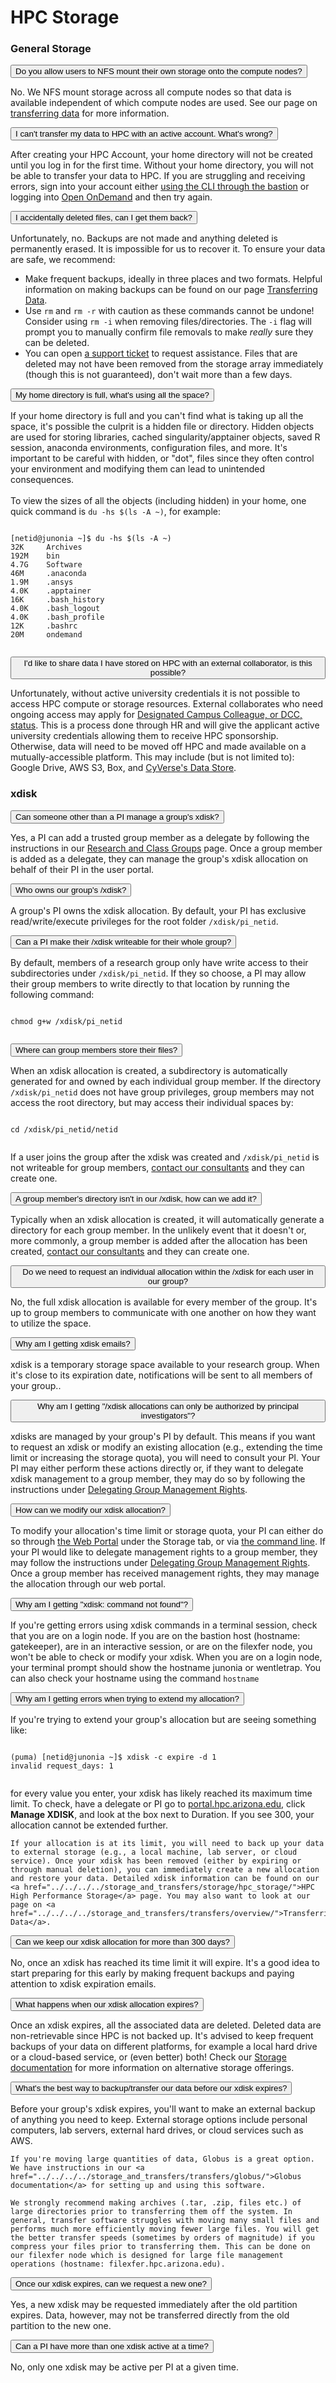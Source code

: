 # HPC Storage

<link rel="stylesheet" href="../../../../overrides/animated_dropdown.css">
<link rel="stylesheet" href="../../../../overrides/spacing.css">

<html>

<h3>General Storage</h3>

<!-- General format for HTML 
<button class="collapsible">Question goes here</button>
<div class="content">
  <p>
      Answer goes here
  </p>
</div>
-->



<!-- Do you allow users to NFS mount their own storage onto the compute nodes? --> 

<button class="collapsible">Do you allow users to NFS mount their own storage onto the compute nodes?</button>
<div class="content">
  <p>
       No. We NFS mount storage across all compute nodes so that data is available independent of which compute nodes are used. See our page on <a href="../../../storage_and_transfers/transfers/">transferring data</a> for more information.
  </p>
</div>

<!-- I can't transfer my data to HPC with an active account. What's wrong? -->
<button class="collapsible">I can't transfer my data to HPC with an active account. What's wrong?</button>
<div class="content">
  <p>
      After creating your HPC Account, your home directory will not be created until you log in for the first time. Without your home directory, you will not be able to transfer your data to HPC. If you are struggling and receiving errors, sign into your account either <a href="../../../../registration_and_access/system_access/#command-line-access">using the CLI through the bastion</a> or logging into <a href="../../../../registration_and_access/system_access/#web-access">Open OnDemand</a> and then try again.
  </p>
</div>

<!-- I accidentally deleted files, can I get them back? -->
<button class="collapsible">I accidentally deleted files, can I get them back?</button>
<div class="content">
  <p>
      Unfortunately, no. Backups are not made and anything deleted is permanently erased. It is impossible for us to recover it. To ensure your data are safe, we recommend:
      <ul>
          <li>Make frequent backups, ideally in three places and two formats. Helpful information on making backups can be found on our page <a href="../../../../storage_and_transfers/transfers/overview/">Transferring Data</a>.</li>
          <li>Use <code>rm</code> and <code>rm -r</code> with caution as these commands cannot be undone! Consider using <code>rm -i</code> when removing files/directories. The <code>-i</code> flag will prompt you to manually confirm file removals to make <i>really</i> sure they can be deleted.</li>
          <li>You can open <a href="../../../../support_and_training/consulting_services/">a support ticket</a> to request assistance.  Files that are deleted may not have been removed from the storage array immediately (though this is not guaranteed), don't wait more than a few days.</li>
      </ul>
  </p>
</div>


<!-- My home directory is full, what's using all the space? -->
<button class="collapsible">My home directory is full, what's using all the space?</button>
<div class="content">
  <p>
      If your home directory is full and you can't find what is taking up all the space, it's possible the culprit is a hidden file or directory. Hidden objects are used for storing libraries, cached singularity/apptainer objects, saved R session, anaconda environments, configuration files, and more. It's important to be careful with hidden, or "dot", files since they often control your environment and modifying them can lead to unintended consequences.<br><br>
      To view the sizes of all the objects (including hidden) in your home, one quick command is <code>du -hs $(ls -A ~)</code>, for example:
      <pre><code>
[netid@junonia ~]$ du -hs $(ls -A ~)
32K     Archives
192M    bin
4.7G    Software
46M     .anaconda
1.9M    .ansys
4.0K    .apptainer
16K     .bash_history
4.0K    .bash_logout
4.0K    .bash_profile
12K     .bashrc
20M     ondemand
      </code></pre>
  </p>
</div>

<!-- I'd like to share data I have stored on HPC with an external collaborator, is this possible? -->
<button class="collapsible">I'd like to share data I have stored on HPC with an external collaborator, is this possible?</button>
<div class="content">
  <p>
      Unfortunately, without active university credentials it is not possible to access HPC compute or storage resources. External collaborates who need ongoing access may apply for <a href="https://hr.arizona.edu/workforce-systems/uaccess-resources/designated-campus-colleagues">Designated Campus Colleague, or DCC, status</a>. This is a process done through HR and will give the applicant active university credentials allowing them to receive HPC sponsorship.
      <br>
      Otherwise, data will need to be moved off HPC and made available on a mutually-accessible platform. This may include (but is not limited to): Google Drive, AWS S3, Box, and <a href="https://cyverse.org/data-store">CyVerse's Data Store</a>.
  </p>
</div>

<!-- -->

    

<h3>xdisk</h3>
<!-- Can someone other than a PI manage a group's xdisk? -->
<button class="collapsible">Can someone other than a PI manage a group's xdisk?</button>
<div class="content">
  <p>
    Yes, a PI can add a trusted group member as a delegate by following the instructions in our <a href="../../../../registration_and_access/group_management/
#delegating-group-management-rights">Research and Class Groups</a> page. Once a group member is added as a delegate, they can manage the group's xdisk allocation on behalf of their PI in the user portal.
  </p>
</div>

<!-- Who owns our group's /xdisk? -->
<button class="collapsible">Who owns our group's /xdisk?</button>
<div class="content">
  <p>
      A group's PI owns the xdisk allocation. By default, your PI has exclusive read/write/execute privileges for the root folder <code>/xdisk/pi_netid</code>.
  </p>
</div>

<!-- Can a PI make their /xdisk accessible to their whole group? -->
<button class="collapsible">Can a PI make their /xdisk writeable for their whole group? </button>
<div class="content">
  <p>
      By default, members of a research group only have write access to their subdirectories under <code>/xdisk/pi_netid</code>. If they so choose, a PI may allow their group members to write directly to that location by running the following command:
      <pre><code>
chmod g+w /xdisk/pi_netid
      </code></pre>
  </p>
</div>

<!-- Where can group members store their files? -->
<button class="collapsible">Where can group members store their files?</button>
<div class="content">
  <p>
      When an xdisk allocation is created, a subdirectory is automatically generated for and owned by each individual group member. If the directory <code>/xdisk/pi_netid</code> does not have group privileges, group members may not access the root directory, but may access their individual spaces by:
      <pre><code>
cd /xdisk/pi_netid/netid
      </code></pre>
      If a user joins the group after the xdisk was created and <code>/xdisk/pi_netid</code> is not writeable for group members, <a href="../../../consulting_services/">contact our consultants</a> and they can create one.
  </p>
</div>

<!-- A group member's directory isn't in our /xdisk, how can we add it? -->
<button class="collapsible">A group member's directory isn't in our /xdisk, how can we add it?</button>
<div class="content">
  <p>
      Typically when an xdisk allocation is created, it will automatically generate a directory for each group member. In the unlikely event that it doesn't or, more commonly, a group member is added after the allocation has been created, <a href="../../../consulting_services/">contact our consultants</a> and they can create one. 
  </p>
</div>

<!-- Do we need to request an individual allocation within the /xdisk for each user in our group? -->
<button class="collapsible">Do we need to request an individual allocation within the /xdisk for each user in our group?</button>
<div class="content">
  <p>
      No, the full xdisk allocation is available for every member of the group. It's up to group members to communicate with one another on how they want to utilize the space.
  </p>
</div>

<!-- Why am I getting xdisk emails? -->
<button class="collapsible">Why am I getting xdisk emails? </button>
<div class="content">
  <p>
       xdisk is a temporary storage space available to your research group. When it's close to its expiration date, notifications will be sent to all members of your group.</a>.
  </p>
</div>

<!-- Why am I getting "/xdisk allocations can only be authorized by principal investigators"? -->
<button class="collapsible">Why am I getting "/xdisk allocations can only be authorized by principal investigators"? </button>
<div class="content">
  <p>
      xdisks are managed by your group's PI by default. This means if you want to request an xdisk or modify an existing allocation (e.g., extending the time limit or increasing the storage quota), you will need to consult your PI. Your PI may either perform these actions directly or, if they want to delegate xdisk management to a group member, they may do so by following the instructions under <a href="../../../../registration_and_access/group_management/
#delegating-group-management-rights">Delegating Group Management Rights</a>.
  </p>
</div>

<!-- How can we modify our xdisk allocation? -->
<button class="collapsible">How can we modify our xdisk allocation?</button>
<div class="content">
  <p>
      To modify your allocation's time limit or storage quota, your PI can either do so through <a href="https://portal.hpc.arizona.edu/portal/">the Web Portal</a> under the Storage tab, or via <a href="../../../../storage_and_transfers/storage/hpc_storage/#cli-commands">the command line</a>. If your PI would like to delegate management rights to a group member, they may follow the instructions under <a href="../../../../registration_and_access/group_management/
#delegating-group-management-rights">Delegating Group Management Rights</a>. Once a group member has received management rights, they may manage the allocation through our web portal.
  </p>
</div>

<!-- Why am I getting "xdisk: command not found"? -->
<button class="collapsible">Why am I getting "xdisk: command not found"?</button>
<div class="content">
  <p>
      If you're getting errors using xdisk commands in a terminal session, check that you are on a login node. If you are on the bastion host (hostname: gatekeeper), are in an interactive session, or are on the filexfer node, you won't be able to check or modify your xdisk. When you are on a login node, your terminal prompt should show the hostname junonia or wentletrap. You can also check your hostname using the command <code>hostname</code>
  </p>
</div>

<!-- Why am I getting errors when trying to extend my allocation? -->
<button class="collapsible">Why am I getting errors when trying to extend my allocation?</button>
<div class="content">
  <p>
      If you're trying to extend your group's allocation but are seeing something like:
      <pre><code>
(puma) [netid@junonia ~]$ xdisk -c expire -d 1
invalid request_days: 1
      </code></pre>
      for every value you enter, your xdisk has likely reached its maximum time limit. To check, have a delegate or PI go to <a href="portal.hpc.arizona.edu">portal.hpc.arizona.edu</a>, click <b>Manage XDISK</b>, and look at the box next to Duration. If you see 300, your allocation cannot be extended further.

    If your allocation is at its limit, you will need to back up your data to external storage (e.g., a local machine, lab server, or cloud service). Once your xdisk has been removed (either by expiring or through manual deletion), you can immediately create a new allocation and restore your data. Detailed xdisk information can be found on our <a href="../../../../storage_and_transfers/storage/hpc_storage/">HPC High Performance Storage</a> page. You may also want to look at our page on <a href="../../../../storage_and_transfers/transfers/overview/">Transferring Data</a>.
  </p>
</div>

<!-- Can we keep our xdisk allocation for more than 300 days?  -->
<button class="collapsible">Can we keep our xdisk allocation for more than 300 days?</button>
<div class="content">
  <p>
      No, once an xdisk has reached its time limit it will expire. It's a good idea to start preparing for this early by making frequent backups and paying attention to xdisk expiration emails. 
  </p>
</div>

<!-- What happens when our xdisk allocation expires?  -->
<button class="collapsible">What happens when our xdisk allocation expires?</button>
<div class="content">
  <p>
      Once an xdisk expires, all the associated data are deleted. Deleted data are non-retrievable since HPC is not backed up. It's advised to keep frequent backups of your data on different platforms, for example a local hard drive or a cloud-based service, or (even better) both! Check our <a href="../../../../storage_and_transfers/storage/hpc_storage/">Storage documentation</a> for more information on alternative storage offerings.
  </p>
</div>

<!-- What's the best way to backup/transfer our data before our xdisk expires?  -->
<button class="collapsible">What's the best way to backup/transfer our data before our xdisk expires?</button>
<div class="content">
  <p>
      Before your group's xdisk expires, you'll want to make an external backup of anything you need to keep. External storage options include personal computers, lab servers, external hard drives, or cloud services such as AWS. 

    If you're moving large quantities of data, Globus is a great option. We have instructions in our <a href="../../../../storage_and_transfers/transfers/globus/">Globus documentation</a> for setting up and using this software.

    We strongly recommend making archives (.tar, .zip, files etc.) of large directories prior to transferring them off the system. In general, transfer software struggles with moving many small files and performs much more efficiently moving fewer large files. You will get the better transfer speeds (sometimes by orders of magnitude) if you compress your files prior to transferring them. This can be done on our filexfer node which is designed for large file management operations (hostname: filexfer.hpc.arizona.edu). 
  </p>
</div>

<!-- Once our xdisk expires, can we request a new one?  -->
<button class="collapsible">Once our xdisk expires, can we request a new one?</button>
<div class="content">
  <p>
      Yes, a new xdisk may be requested immediately after the old partition expires. Data, however, may not be transferred directly from the old partition to the new one. 
  </p>
</div>

<!-- Can a PI have more than one xdisk active at a time?  -->
<button class="collapsible">Can a PI have more than one xdisk active at a time?</button>
<div class="content">
  <p>
      No, only one xdisk may be active per PI at a given time. 
  </p>
</div>

<div class="vertical-space"></div>
<script src="../../../../overrides/animated_dropdown.js"></script>
</html>